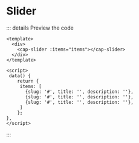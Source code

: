# Slider

<Slider />

::: details Preview the code

```vue
<template>
  <div>
    <cap-slider :items="items"></cap-slider>
  </div>
</template>

<script>
 data() {
	return {
     items: [
       {slug: '#', title: '', description: ''},
       {slug: '#', title: '', description: ''},
       {slug: '#', title: '', description: ''},
     ]
	};
},
</script>
```

:::
